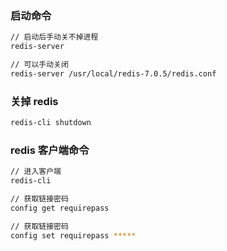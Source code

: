 ### 启动命令

```bash
// 启动后手动关不掉进程
redis-server

// 可以手动关闭
redis-server /usr/local/redis-7.0.5/redis.conf
```

### 关掉 redis

```bash
redis-cli shutdown
```

### redis 客户端命令

```bash
// 进入客户端
redis-cli

// 获取链接密码
config get requirepass

// 获取链接密码
config set requirepass *****
```
